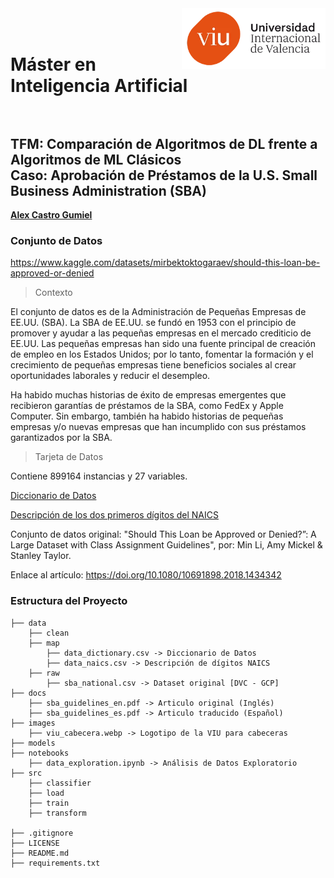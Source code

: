 <img align="right" src="images/viu_cabecera.webp" width="230px">

# <br> Máster en Inteligencia Artificial <br><br>

## TFM: Comparación de Algoritmos de DL frente a Algoritmos de ML Clásicos <br> Caso: Aprobación de Préstamos de la U.S. Small Business Administration (SBA)

[**Alex Castro Gumiel**](https://www.linkedin.com/in/alex-castro-gumiel/)

### Conjunto de Datos

https://www.kaggle.com/datasets/mirbektoktogaraev/should-this-loan-be-approved-or-denied

> Contexto

El conjunto de datos es de la Administración de Pequeñas Empresas de EE.UU. (SBA). La SBA de EE.UU. se fundó en 1953 con el principio de promover y ayudar a las pequeñas empresas en el mercado crediticio de EE.UU. Las pequeñas empresas han sido una fuente principal de creación de empleo en los Estados Unidos; por lo tanto, fomentar la formación y el crecimiento de pequeñas empresas tiene beneficios sociales al crear oportunidades laborales y reducir el desempleo.

Ha habido muchas historias de éxito de empresas emergentes que recibieron garantías de préstamos de la SBA, como FedEx y Apple Computer. Sin embargo, también ha habido historias de pequeñas empresas y/o nuevas empresas que han incumplido con sus préstamos garantizados por la SBA.

> Tarjeta de Datos

Contiene 899164 instancias y 27 variables.

[Diccionario de Datos](data/map/data_dictionary.csv)

[Descripción de los dos primeros dígitos del NAICS](data/map/data_naics.csv)

Conjunto de datos original: "Should This Loan be Approved or Denied?”: A Large Dataset with Class Assignment Guidelines", por: Min Li, Amy Mickel & Stanley Taylor.

Enlace al artículo: https://doi.org/10.1080/10691898.2018.1434342

### Estructura del Proyecto

    ├── data
        ├── clean
        ├── map
            ├── data_dictionary.csv -> Diccionario de Datos
            ├── data_naics.csv -> Descripción de dígitos NAICS
        ├── raw
            ├── sba_national.csv -> Dataset original [DVC - GCP]
    ├── docs
        ├── sba_guidelines_en.pdf -> Articulo original (Inglés)
        ├── sba_guidelines_es.pdf -> Articulo traducido (Español)
    ├── images
        ├── viu_cabecera.webp -> Logotipo de la VIU para cabeceras
    ├── models
    ├── notebooks
        ├── data_exploration.ipynb -> Análisis de Datos Exploratorio
    ├── src
        ├── classifier
        ├── load
        ├── train
        ├── transform

    ├── .gitignore
    ├── LICENSE
    ├── README.md
    ├── requirements.txt
